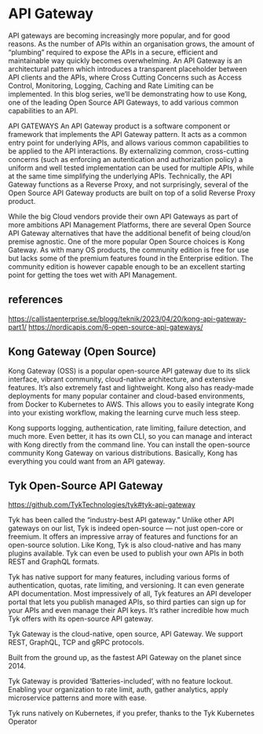 # API Gateway

API gateways are becoming increasingly more popular, and for good reasons. As the number of APIs within an organisation grows, the amount of “plumbing” required to expose the APIs in a secure, efficient and maintainable way quickly becomes overwhelming. An API Gateway is an architectural pattern which introduces a transparent placeholder between API clients and the APIs, where Cross Cutting Concerns such as Access Control, Monitoring, Logging, Caching and Rate Limiting can be implemented. In this blog series, we’ll be demonstrating how to use Kong, one of the leading Open Source API Gateways, to add various common capabilities to an API.

API GATEWAYS
An API Gateway product is a software component or framework that implements the API Gateway pattern. It acts as a common entry point for underlying APIs, and allows various common capabilities to be applied to the API interactions. By externalizing common, cross-cutting concerns (such as enforcing an autentication and authorization policy) a uniform and well tested implementation can be used for multiple APIs, while at the same time simplifying the underlying APIs. Technically, the API Gateway functions as a Reverse Proxy, and not surprisingly, several of the Open Source API Gateway products are built on top of a solid Reverse Proxy product.

While the big Cloud vendors provide their own API Gateways as part of more ambitions API Management Platforms, there are several Open Source API Gateway alternatives that have the additional benefit of being cloud/on premise agnostic. One of the more popular Open Source choices is Kong Gateway. As with many OS products, the community edition is free for use but lacks some of the premium features found in the Enterprise edition. The community edition is however capable enough to be an excellent starting point for getting the toes wet with API Management.

## references

<https://callistaenterprise.se/blogg/teknik/2023/04/20/kong-api-gateway-part1/>
<https://nordicapis.com/6-open-source-api-gateways/>

## Kong Gateway (Open Source)

Kong Gateway (OSS) is a popular open-source API gateway due to its slick interface, vibrant community, cloud-native architecture, and extensive features. It’s also extremely fast and lightweight. Kong also has ready-made deployments for many popular container and cloud-based environments, from Docker to Kubernetes to AWS. This allows you to easily integrate Kong into your existing workflow, making the learning curve much less steep.

Kong supports logging, authentication, rate limiting, failure detection, and much more. Even better, it has its own CLI, so you can manage and interact with Kong directly from the command line. You can install the open-source community Kong Gateway on various distributions. Basically, Kong has everything you could want from an API gateway.

## Tyk Open-Source API Gateway

<https://github.com/TykTechnologies/tyk#tyk-api-gateway>

Tyk has been called the “industry-best API gateway.” Unlike other API gateways on our list, Tyk is indeed open-source — not just open-core or freemium. It offers an impressive array of features and functions for an open-source solution. Like Kong, Tyk is also cloud-native and has many plugins available. Tyk can even be used to publish your own APIs in both REST and GraphQL formats.

Tyk has native support for many features, including various forms of authentication, quotas, rate limiting, and versioning. It can even generate API documentation. Most impressively of all, Tyk features an API developer portal that lets you publish managed APIs, so third parties can sign up for your APIs and even manage their API keys. It’s rather incredible how much Tyk offers with its open-source API gateway.

Tyk Gateway is the cloud-native, open source, API Gateway.
We support REST, GraphQL, TCP and gRPC protocols.

Built from the ground up, as the fastest API Gateway on the planet since 2014.

Tyk Gateway is provided ‘Batteries-included’, with no feature lockout. Enabling your organization to rate limit, auth, gather analytics, apply microservice patterns and more with ease.

Tyk runs natively on Kubernetes, if you prefer, thanks to the Tyk Kubernetes Operator
